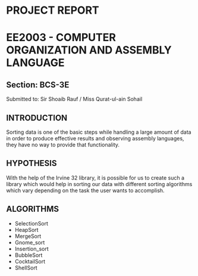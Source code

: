 # PROJECT REPORT 
# EE2003 - COMPUTER ORGANIZATION AND ASSEMBLY LANGUAGE
## Section: BCS-3E
Submitted to: Sir Shoaib Rauf / Miss Qurat-ul-ain Sohail

## INTRODUCTION
Sorting data is one of the basic steps while handling a large amount of data in order to produce effective results and observing assembly languages, they have no way to provide that functionality.

## HYPOTHESIS
With the help of the Irvine 32 library, it is possible for us to create such a library which would help in sorting our data with different sorting algorithms which vary depending on the task the user wants to accomplish.

## ALGORITHMS

* SelectionSort
* HeapSort
* MergeSort
* Gnome_sort
* Insertion_sort
* BubbleSort
* CocktailSort
* ShellSort
